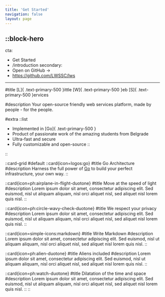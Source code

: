 ```yaml
---
title: 'Get Started'
navigation: false
layout: page
---
```


::block-hero
---
cta:
  - Get Started
  - /introduction
secondary:
  - Open on GitHub →
  - https://github.com/LWSSC/lws
---

#title
[L]{ .text-primary-500 }ittle [W]{ .text-primary-500 }eb [S]{ .text-primary-500 }ervices

#description
Your open-source friendly web services platform, made by people - for the people.

#extra
::list
- Implemented in [Go]{ .text-primary-500 }
- Product of passionate work of the amazing students from Belgrade
- Ultra-fast and secure
- Fully customizable and open-source
::

::

::card-grid
#default
  ::card{icon=logos:go}
  #title
  Go Architecture
  #description
  Harness the full power of [Go](https://go.dev/) to build your perfect infrastructure, your own way.
  ::

  ::card{icon=ph:airplane-in-flight-duotone}
  #title
  Move at the speed of light
  #description
  Lorem ipsum dolor sit amet, consectetur adipiscing elit. Sed euismod, nisl ut aliquam aliquam, nisl orci aliquet nisl, sed aliquet nisl lorem quis nisl.
  ::

  ::card{icon=ph:circle-wavy-check-duotone}
  #title
  We respect your privacy
  #description
  Lorem ipsum dolor sit amet, consectetur adipiscing elit. Sed euismod, nisl ut aliquam aliquam, nisl orci aliquet nisl, sed aliquet nisl lorem quis nisl.
  ::

  ::card{icon=simple-icons:markdown}
  #title
  Write Markdown
  #description
  Lorem ipsum dolor sit amet, consectetur adipiscing elit. Sed euismod, nisl ut aliquam aliquam, nisl orci aliquet nisl, sed aliquet nisl lorem quis nisl.
  ::

  ::card{icon=ph:alien-duotone}
  #title
  Aliens included
  #description
  Lorem ipsum dolor sit amet, consectetur adipiscing elit. Sed euismod, nisl ut aliquam aliquam, nisl orci aliquet nisl, sed aliquet nisl lorem quis nisl.
  ::

  ::card{icon=ph:watch-duotone}
  #title
  Dilatation of the time and space
  #description
  Lorem ipsum dolor sit amet, consectetur adipiscing elit. Sed euismod, nisl ut aliquam aliquam, nisl orci aliquet nisl, sed aliquet nisl lorem quis nisl.
  ::
::





